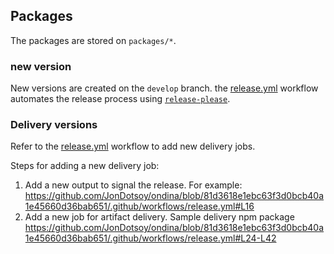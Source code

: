 ## Packages

The packages are stored on `packages/*`.

### new version

New versions are created on the `develop` branch. the [release.yml](./.github/workflows/release.yml) workflow automates the release process using [`release-please`](https://github.com/googleapis/release-please?#readme).

### Delivery versions

Refer to the [release.yml](./.github/workflows/release.yml) workflow to add new delivery jobs.

Steps for adding a new delivery job:

1. Add a new output to signal the release. For example: https://github.com/JonDotsoy/ondina/blob/81d3618e1ebc63f3d0bcb40a1e45660d36bab651/.github/workflows/release.yml#L16
2. Add a new job for artifact delivery. Sample delivery npm package https://github.com/JonDotsoy/ondina/blob/81d3618e1ebc63f3d0bcb40a1e45660d36bab651/.github/workflows/release.yml#L24-L42
